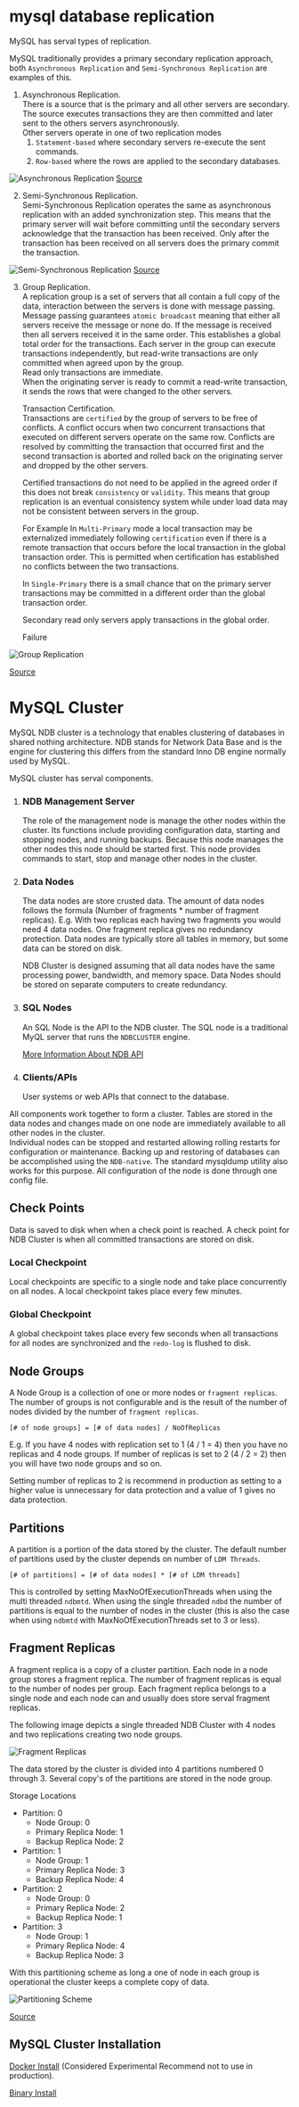 # mysql database replication 

MySQL has serval types of replication.

MySQL traditionally provides a primary secondary replication approach, both `Asynchronous Replication` and `Semi-Synchronous Replication` are examples of this.  

1. Asynchronous Replication.  
There is a source that is the primary and all other servers are secondary.  
The source executes transactions they are then committed and later sent to the others servers asynchronously.  
Other servers operate in one of two replication modes
   1. `Statement-based` where secondary servers re-execute the sent commands.
   2. `Row-based` where the rows are applied to the secondary databases.  

![Asynchronous Replication](images/async-replication-diagram.png)
[Source](https://dev.mysql.com/doc/refman/8.0/en/group-replication-primary-secondary-replication.html)

2. Semi-Synchronous Replication.  
    Semi-Synchronous Replication operates the same as asynchronous replication with an added synchronization step.
    This means that the primary server will wait before committing until the secondary servers acknowledge that the transaction has been received. Only after the transaction has been received on all servers does the primary commit the transaction.

![Semi-Synchronous Replication](images/semisync-replication-diagram.png)
[Source](https://dev.mysql.com/doc/refman/8.0/en/group-replication-primary-secondary-replication.html)


3. Group Replication.  
    A replication group is a set of servers that all contain a full copy of the data, interaction between the servers is done with message passing. Message passing guarantees `atomic broadcast` meaning that either all servers receive the message or none do. If the message is received then all servers received it in the same order. This establishes a global total order for the transactions.
    Each server in the group can execute transactions independently, but read-write transactions are only committed when agreed upon by the group.  
    Read only transactions are immediate.  
    When the originating server is ready to commit a read-write transaction, it sends the rows that were changed to the other servers.

    Transaction Certification.   
    Transactions are `certified` by the group of servers to be free of conflicts. A conflict occurs when two concurrent transactions that executed on different servers operate on the same row. Conflicts are resolved by committing the transaction that occurred first and the second transaction is aborted and rolled back on the originating server and dropped by the other servers.

    Certified transactions do not need to be applied in the agreed order if this does not break `consistency` or `validity`. This means that group replication is an eventual consistency system while under load data may not be consistent between servers in the group.

    For Example
    In `Multi-Primary` mode a local transaction may be externalized immediately following `certification` even if there is a remote transaction that occurs before the local transaction in the global transaction order. This is permitted when certification has established no conflicts between the two transactions.

    In `Single-Primary` there is a small chance that on the primary server transactions may be committed in a different order than the global transaction order.

    Secondary read only servers apply transactions in the global order.


    Failure
    

![Group Replication](images/gr-replication-diagram.png)

[Source](https://dev.mysql.com/doc/refman/8.0/en/group-replication-summary.html)


# MySQL Cluster

MySQL NDB cluster is a technology that enables clustering of databases in shared nothing architecture. NDB stands for Network Data Base and is the engine for clustering this differs from the standard Inno DB engine normally used by MySQL. 

MySQL cluster has serval components.

1. ### NDB Management Server  
   The role of the management node is manage the other nodes within the cluster. Its functions include providing configuration data, starting and stopping nodes, and running backups. Because this node manages the other  nodes this node should be started first. This node provides commands to start, stop and manage other nodes in the cluster.

2. ### Data Nodes
   The data nodes are store crusted data. The amount of data nodes follows the formula (Number of fragments * number of fragment replicas). E.g. With two replicas each having two fragments you would need 4 data nodes. One fragment replica gives no redundancy protection. 
   Data nodes are typically store all tables in memory, but some data can be stored on disk. 
   
   NDB Cluster is designed assuming that all data nodes have the same processing power, bandwidth, and memory space. Data Nodes should be stored on separate computers to create redundancy.

3. ### SQL Nodes
   An SQL Node is the API to the NDB cluster. The SQL node is a traditional MyQL server that runs the `NDBCLUSTER` engine.  

   [More Information About NDB API](https://dev.mysql.com/doc/ndbapi/en/ndb-getting-started.html)  

4. ### Clients/APIs
   User systems or web APIs that connect to the database.

All components work together to form a cluster. Tables are stored in the data nodes and changes made on one node are immediately available to all other nodes in the cluster.  
Individual nodes can be stopped and restarted allowing rolling restarts for configuration or maintenance. 
Backing up and restoring of databases can be accomplished using the `NDB-native`. The standard mysqldump utility also works for this purpose. 
All configuration of the node is done through one config file. 


## Check Points 
Data is saved to disk when when a check point is reached. A check point for NDB Cluster is when all committed transactions are stored on disk.  

### Local Checkpoint  
Local checkpoints are specific to a single node and take place concurrently on all nodes. A local checkpoint takes place every few minutes. 

### Global Checkpoint  
A global checkpoint takes place every few seconds when all transactions for all nodes are synchronized and the `redo-log` is flushed to disk. 

## Node Groups
A Node Group is a collection of one or more nodes or `fragment replicas`.
The number of groups is not configurable and is the result of the number of nodes divided by the number of `fragment replicas`.
```
[# of node groups] = [# of data nodes] / NoOfReplicas
```
E.g. If you have 4 nodes with replication set to 1 (4 / 1 = 4) then you have no replicas and 4 node groups. If number of replicas is set to 2 (4 / 2 = 2) then you will have two node groups and so on.

Setting number of replicas to 2 is recommend in production as setting to a higher value is unnecessary for data protection and a value of 1 gives no data protection.

## Partitions 
A partition is a portion of the data stored by the cluster. The default number of partitions used by the cluster depends on number of `LDM Threads`. 
```
[# of partitions] = [# of data nodes] * [# of LDM threads]
```
This is controlled by setting MaxNoOfExecutionThreads when using the multi threaded `ndbmtd`. When using the single threaded `ndbd` the number of partitions is equal to the number of nodes in the cluster (this is also the case when using `ndbmtd` with MaxNoOfExecutionThreads set to 3 or less).

## Fragment Replicas
A fragment replica is a copy of a cluster partition. Each node in a node group stores a fragment replica. The number of fragment replicas is equal to the number of nodes per group.
Each fragment replica belongs to a single node and each node can and usually does store serval fragment replicas.

The following image depicts a single threaded NDB Cluster with 4 nodes and two replications creating two node groups. 


![Fragment Replicas](images/fragment-replicas-groups-1-1.png)

The data stored by the cluster is divided into 4 partitions numbered 0 through 3. Several copy's of the partitions are stored in the node group.

Storage Locations
  * Partition: 0
     * Node Group: 0
     * Primary Replica Node: 1
     * Backup Replica Node: 2
  * Partition: 1
     * Node Group: 1
     * Primary Replica Node: 3
     * Backup Replica Node: 4
  * Partition: 2
     * Node Group: 0
     * Primary Replica Node: 2
     * Backup Replica Node: 1
  * Partition: 3
     * Node Group: 1
     * Primary Replica Node: 4
     * Backup Replica Node: 3

With this partitioning scheme as long a one of node in each group is operational the cluster keeps a complete copy of data.

![Partitioning Scheme](images/replicas-groups-1-2.png)

[Source](https://dev.mysql.com/doc/refman/8.0/en/mysql-cluster-basics.html)


## MySQL Cluster Installation 
[Docker Install](https://hub.docker.com/r/mysql/mysql-cluster/) 
(Considered Experimental Recommend not to use in production).  

[Binary Install](https://dev.mysql.com/doc/refman/8.0/en/mysql-cluster-install-linux-binary.html)
